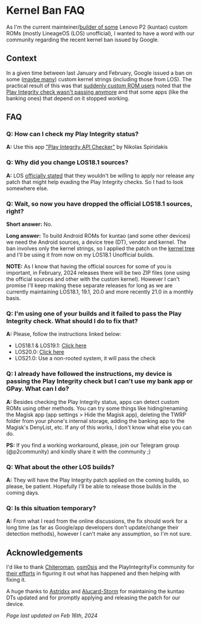 # Kernel Ban FAQ

As I'm the current mainteiner/[builder of some](https://xdaforums.com/f/lenovo-p2-roms-kernels-recoveries-other-devel.6152/) Lenovo P2 (kuntao) custom ROMs (mostly LineageOS (LOS) unofficial), I wanted to have a word with our community regarding the recent kernel ban issued by Google.

## Context

In a given time between last January and February, Google issued a ban on some ([maybe many](https://xdaforums.com/t/module-play-integrity-fix-safetynet-fix.4607985/page-518#post-89308909)) custom kernel strings (including those from LOS). The practical result of this was that [suddenly custom ROM users](https://xdaforums.com/t/rom-13-unofficial-lineageos-20-for-lenovo-p2.4563083/post-89339410) noted that the [Play Integrity check wasn't passing anymore](https://t.me/playintegrityfix/148571/174785) and that some apps (like the banking ones) that depend on it stopped working.

## FAQ

### Q: How can I check my Play Integrity status?

**A:** Use this app ["Play Integrity API Checker"](https://play.google.com/store/apps/details?id=gr.nikolasspyr.integritycheck) by Nikolas Spiridakis

### Q: Why did you change LOS18.1 sources?

**A:** LOS [officially stated](https://wiki.lineageos.org/quirks/snet/) that they wouldn't be willing to apply nor release any patch that might help evading the Play Integrity checks. So I had to look somewhere else.

### Q: Wait, so now you have dropped the official LOS18.1 sources, right?

**Short answer:** No.

**Long answer:** To build Android ROMs for kuntao (and some other devices) we need the Android sources, a device tree (DT), vendor and kernel. The ban involves only the kernel strings, so I applied the patch on the [kernel tree](https://github.com/oliveiraleo/android_kernel_lenovo_msm8953) and I'll be using it from now on my LOS18.1 Unofficial builds.

**NOTE:** As I know that having the official sources for some of you is important, in February, 2024 releases there will be two ZIP files (one using the official sources and other with the custom kernel). However I can't promise I'll keep making these separate releases for long as we are currently maintaining LOS18.1, 19.1, 20.0 and more recently 21.0 in a monthly basis.

### Q: I'm using one of your builds and it failed to pass the Play Integrity check. What should I do to fix that?

**A:** Please, follow the instructions linked below:

- LOS18.1 & LOS19.1: [Click here](https://xdaforums.com/t/rom-11-unofficial-lineageos-18-1-for-lenovo-p2.4547559/post-88073787)
- LOS20.0: [Click here](https://xdaforums.com/t/rom-13-unofficial-lineageos-20-for-lenovo-p2.4563083/post-88260597)
- LOS21.0: Use a non-rooted system, it will pass the check

### Q: I already have followed the instructions, my device is passing the Play Integrity check but I can't use my bank app or GPay. What can I do?

**A:** Besides checking the Play Integrity status, apps can detect custom ROMs using other methods. You can try some things like hiding/renaming the Magisk app (app settings > Hide the Magisk app), deleting the TWRP folder from your phone's internal storage, adding the banking app to the Magisk's DenyList, etc. If any of this works, I don't know what else you can do.

**PS:** If you find a working workaround, please, join our Telegram group (@p2community) and kindly share it with the community ;)

### Q: What about the other LOS builds?

**A:** They will have the Play Integrity patch applied on the coming builds, so please, be patient. Hopefully I'll be able to release those builds in the coming days.

### Q: Is this situation temporary?

**A:** From what I read from the online discussions, the fix should work for a long time (as far as Google/app developers don't update/change their detection methods), however I can't make any assumption, so I'm not sure.

## Acknowledgements

I'd like to thank [Chiteroman](https://github.com/chiteroman), [osm0sis](https://github.com/osm0sis) and the PlayIntegrityFix community for [their efforts](https://github.com/chiteroman/PlayIntegrityFix/issues/236) in figuring it out what has happened and then helping with fixing it.

A huge thanks to [Astridxx](https://github.com/Astridxx) and [Alucard-Storm](https://github.com/Alucard-Storm) for maintaining the kuntao DTs updated and for promptly applying and releasing the patch for our device.

*Page last updated on Feb 16th, 2024*